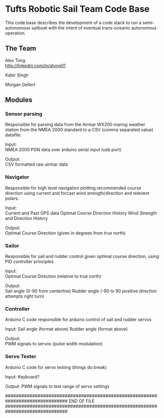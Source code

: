 Tufts Robotic Sail Team Code Base
===

This code base describes the development of a code stack to run a
semi-autonomous sailboat with the intent of eventual trans-oceanic
autonomous operation. 

The Team
---
Alex Tong    
http://linkedin.com/in/atong01

Kabir Singh


Morgan Gellert


Modules
---

### Sensor parsing

Responsible for parsing data from the Airmar WX200 maring weather station from
the NMEA 2000 standard to a CSV (comma separated value) datafile.  

Input:       
NMEA 2000 PGN data over arduino serial input (usb port)

Output:     
CSV formatted raw airmar data 

### Navigator

Responsible for high level navigation plotting recommended course direction 
using current and forcast wind strength/direction and relevent polars.

Input:   
Current and Past GPS data
Optimal Course Direction History
Wind Strength and Direction History

Output:   
Optimal Course Direction (given in degrees from true north)

### Sailor

Responsible for sail and rudder control given optimal course direction,
using PID controller principles

Input:    
Optimal Course Direction (relative to true north)

Output:     
Sail angle (0-90 from centerline)
Rudder angle (-90 to 90 positive direction attempts right turn)

### Controller

Arduino C code responsible for arduino control of sail and rudder servos

Input:
Sail angle (format above)
Rudder angle (format above)

Output:    
PWM signals to servos (pulse width modulation)

### Servo Tester

Arduino C code for servo testing (things do break) 

Input:
Keyboard?

Output:
PWM signals to test range of servo settings

###############################################################################
END OF FILE
###############################################################################
